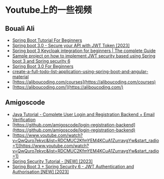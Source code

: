 # Youtube上的一些视频
## Bouali Ali
- [Spring Boot Tutorial For Beginners](youtube.com/watch?v=wsq1-m1dy_I)
- [Spring boot 3.0 - Secure your API with JWT Token [2023]](https://www.youtube.com/watch?v=BVdQ3iuovg0)
- [Spring boot 3 Keycloak integration for beginners | The complete Guide](https://www.youtube.com/watch?v=vmEWywGzWbA&list=PL41m5U3u3wwl5FoM2Y5gIu1Q-Wr5ascD_)
- [Sample project on how to implement JWT security based using Spring boot 3 and Spring security 6](https://github.com/ali-bouali/spring-boot-3-jwt-security)
- [Spring Boot 3.0 For Beginners](https://aliboucoding.com/courses/spring-boot-and-git-for-beginners-the-complete-guide/lectures/45764314)
- [create-a-full-todo-list-application-using-spring-boot-and-angular-material](https://aliboucoding.com/p/create-a-full-todo-list-application-using-spring-boot-and-angular-material)
- [https://aliboucoding.com/courses](https://aliboucoding.com/courses)
- [https://aliboucoding.com/](https://aliboucoding.com/)

## Amigoscode
- [Java Tutorial - Complete User Login and Registration Backend + Email Verification](https://www.youtube.com/watch?v=QwQuro7ekvc)
- [https://github.com/amigoscode/login-registration-backend](https://github.com/amigoscode/login-registration-backend)
- [https://www.youtube.com/watch?v=QwQuro7ekvc&list=RDCMUC2KfmYEM4KCuA1ZurravgYw&start_radio=1](https://www.youtube.com/watch?v=QwQuro7ekvc&list=RDCMUC2KfmYEM4KCuA1ZurravgYw&start_radio=1)
- [Spring Security Tutorial - [NEW] [2023]](https://www.youtube.com/watch?v=b9O9NI-RJ3o)
- [Spring Boot 3 + Spring Security 6 - JWT Authentication and Authorisation [NEW] [2023]](https://www.youtube.com/watch?v=KxqlJblhzfI)



